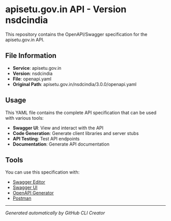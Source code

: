 # apisetu.gov.in API - Version nsdcindia

This repository contains the OpenAPI/Swagger specification for the apisetu.gov.in API.

## File Information

- **Service**: apisetu.gov.in
- **Version**: nsdcindia
- **File**: openapi.yaml
- **Original Path**: apisetu.gov.in/nsdcindia/3.0.0/openapi.yaml

## Usage

This YAML file contains the complete API specification that can be used with various tools:

- **Swagger UI**: View and interact with the API
- **Code Generation**: Generate client libraries and server stubs
- **API Testing**: Test API endpoints
- **Documentation**: Generate API documentation

## Tools

You can use this specification with:

- [Swagger Editor](https://editor.swagger.io/)
- [Swagger UI](https://swagger.io/tools/swagger-ui/)
- [OpenAPI Generator](https://openapi-generator.tech/)
- [Postman](https://www.postman.com/)

---

*Generated automatically by GitHub CLI Creator*
